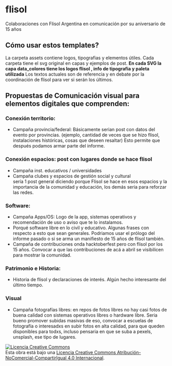 # flisol
Colaboraciones con Flisol Argentina en comunicación por su aniversario de 15 años

## Cómo usar estos templates?

La carpeta assets contiene logos, tipografias y elementos útiles.
Cada carpeta tiene el svg original en capas y ejemplos de post.
**En cada SVG la capa data_colores tiene los logos flisol , info de tipografia y paleta utilizada** 
Los textos actuales son de referencia y en debate por la coordinación de flisol para ver si serán los últimos.



## Propuestas de Comunicación visual para elementos digitales que comprenden:

### Conexión territorio:  
- Campaña provincia/federal: Básicamente serian post con datos del evento por provincias. (ejemplo, cantidad de veces que se hizo flisol, instalaciones históricas, cosas que deseen resaltar) Esto permite que después podamos armar parte del informe.  
### Conexión espacios: post con lugares donde se hace flisol  
- Campaña inst. educativos / universidades  
- Campaña clubes y espacios de gestión social y cultural  
sería 1 post general diciendo porque Flisol se hace en esos espacios y la importancia de la comunidad y educación, los demás seria para reforzar las redes.  
### Software:  
- Campaña Apps/OS: Logo de la app, sistemas operativos y recomendación de uso o aviso que te lo instalamos.  
- Porqué software libre en lo civil y educativo. Algunas frases con respecto a esto que sean generales. Podriamos usar el prólogo del informe pasado o si se arma un manifiesto de 15 años de flisol también.  
- Campaña de contribuciones onda hacktoberfest pero con flisol por los 15 años. Convocar a que las contribuciones de acá a abril se visibilicen para mostrar la comunidad.  
### Patrimonio e Historia: 
- Historia de flisol y declaraciones de interés. Algún hecho interesante del último tiempo.  
### Visual  
- Campaña fotografías libres: en repos de fotos libres no hay casi fotos de buena calidad con sistemas operativos libres o hardware libre. Seria bueno promover subidas masivas de eso, convocar a escuelas de fotografía o interesadxs en subir fotos en alta calidad, para que queden disponibles para todxs, incluso pensaria en que se suba a pexels, unsplash, ese tipo de lugares.  

<a rel="license" href="http://creativecommons.org/licenses/by-nc-sa/4.0/"><img alt="Licencia Creative Commons" style="border-width:0" src="https://i.creativecommons.org/l/by-nc-sa/4.0/88x31.png" /></a><br />Esta obra está bajo una <a rel="license" href="http://creativecommons.org/licenses/by-nc-sa/4.0/">Licencia Creative Commons Atribución-NoComercial-CompartirIgual 4.0 Internacional</a>.
